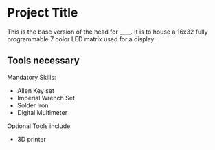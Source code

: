 # Project Title
This is the base version of the head for ____. It is to house a 16x32 fully programmable 7 color LED matrix used for a display. 

## Tools necessary
Mandatory Skills:
  * Allen Key set
  * Imperial Wrench Set
  * Solder Iron
  * Digital Multimeter

Optional Tools include:
  * 3D printer
  
  

